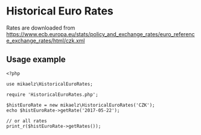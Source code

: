 # Historical Euro Rates

Rates are downloaded from https://www.ecb.europa.eu/stats/policy_and_exchange_rates/euro_reference_exchange_rates/html/czk.xml

## Usage example
```
<?php

use mikaelz\HistoricalEuroRates;

require 'HistoricalEuroRates.php';

$histEuroRate = new mikaelz\HistoricalEuroRates('CZK');
echo $histEuroRate->getRate('2017-05-22');

// or all rates
print_r($histEuroRate->getRates());
```
